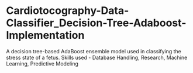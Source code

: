 # Cardiotocography-Data-Classifier_Decision-Tree-Adaboost-Implementation
A decision tree-based AdaBoost ensemble model used in classifying the stress state of a fetus. Skills used - Database Handling, Research, Machine Learning, Predictive Modeling
